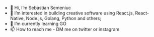 - 👋 Hi, I’m Sebastian Semeniuc
- 👀 I’m interested in building creative software using React.js, React-Native, Node.js, Golang, Python and others;
- 🌱 I’m currently learning GO
- 📫 How to reach me - DM me on twitter or instagram

<!---
sebi75/sebi75 is a ✨ special ✨ repository because its `README.md` (this file) appears on your GitHub profile.
You can click the Preview link to take a look at your changes.
--->
